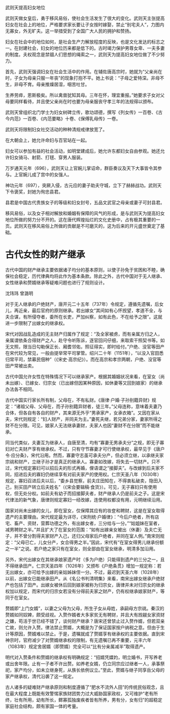 武则天提高妇女地位

武则天做女皇后，勇于移风易俗，使社会生活发生了很大的变化。武则天主张提高妇女在社会上的地位，严格要求家长要让子女按时嫁娶，禁止“别宅夫人”，力图内无寡女，外无旷夫。这一举措受到了全国广大人民的拥护和赞扬。

妇女在社会中的地位如何，是社会生产力解放程度的反映，也是文化发达的标志之一。在封建社会，妇女的地位历来都是低下的。古时竭力保护男尊女卑、一夫多妻的制度。夫权观念是禁锢人们思想的绳索之一，武则天为提高妇女地位做了不少努力。

首先，武则天强调妇女在社会生活中的作用。在辅佐唐高宗时，她就为“父亲尚在时，子女为母亲只服一年丧”的现象打抱不平。她上书说：“子母之爱特深。非母不生，非母不育。母亲推燥居湿，咽苦吐甘。

生养劳瘁，恩斯极矣。所以禽兽犹知其母。三年在怀，理宜重报。”她要求子女对父母要同样看待，并且使父亲尚在时也要为母亲服丧守孝三年的法规得以颁布。

武则天曾组织北门学士为妇女树碑立传，歌功颂德，撰写《列女传》一百卷、《古今内范》一百卷、《内范要略》十卷、《保傅乳母传》一卷。

武则天将限制妇女社交活动的种种清规戒律放宽了。

在大朝会上，她允许命妇与百官站在一起。

妇女可以参加有益的社会活动，如明堂建成后，她允许东都妇女自由参观。她还允许妇女骑马、射箭、打毬、穿男人服装。

万岁通天元年（696），武则天让上官婉儿掌诏命，群臣奏议及天下大事皆令其参与。上官婉儿成了宫中的女强人。

神功元年（697），突厥入侵，古元应的妻子助夫守城，立下了赫赫战功。武则天下令褒奖，封她为徇忠县君。

县君是中国古代贵族女子的等级和妇女封号，五品文武官之母亲或妻子可封县君。

移风易俗，以及女子相对解放和婚姻有保障的风气的形成，是与武则天为提高妇女地位所做的努力分不开的。这在唐代辉煌灿烂的文化史册中，占有极其重要的一页。武则天在移风易俗上所做的贡献是不可磨灭的，这为后来的开元盛世奠定了基础。


古代女性的财产继承
=================

古代中国的财产继承主要依据诸子均分的基本原则，以使子孙免于贫困和不睦，确保社会稳定，历代律典均将此作为基本条款。除此之外，古代中国对于无人继承、女性继承和赘婿继承等疑难问题也进行了规则设计。

沈玮玮 曾潞明

对于无人继承的户绝财产，唐开元二十五年（737年）令规定，遵循先遗嘱，后女儿，再近亲，最后官府的原则继承。若出嫁女“其间如有心怀觊望，孝道不全，与夫合谋，有所侵夺者，委所在长吏，严加纠察，如有此色，不在给予之限”。这就进一步限制了出嫁女的继承权。

宋代对因战乱造成的无主财产归属作了规定：“及全家被虏，而有亲属方归之人，亲属谓依条合得财产之人，赴守令听陈诉，逐官回问仔细，来取索干照契书等。如无文照，限当日勾勒保正长、厢耆邻佑，照征得实，即时给付。”户绝、没官等田产在宋代较为常见，一般由提举常平司掌管。绍兴二十年（1151年），“以没入官田悉归常平司，禁募民佃种”（《宋史·高宗纪》）。而在高宗和孝宗两朝，户绝、没官等田产常被出卖。

古代中国允许女性在特殊情况下可以继承家产。根据其婚姻状况来看，在室女（尚未出嫁）、已嫁女、归宗女（已出嫁但因某种原因，如休妻等又回到娘家）的继承办法各不相同。

古代中国实行家长所有制，父母在，不有私财。《唐律·户婚·子孙别籍异财》规定：“诸祖父母、父母在，而子孙别籍异财者，徒三年。”父母连称，意味着夫妻乃合体，但各自有各自的财产，其来源无外乎“男承家产，女承衣箱”。又因在家从夫，宋代则规定：“妇人财产，并同夫为主。”妻死夫继，若兄弟分家，妻家所得之财不在分限。可见，娘家人无法继承妻财，夫家人也因“妻财不在分限”而不能继承。

同当代类似，夫妻互为继承人，自唐至清，均有“寡妻无男承夫分”之规，即无子寡妇对亡夫财产享有继承权。不过，只有守节寡妻才可行使继承权，最早见于《唐户令·应分条》，宋代沿用。然而，寡妻守志虽可承夫分产，但必须立继，以承继夫家宗祧和财产，立继子孙才是真正的继承人。寡妻如改嫁，将失去一切财产。只不过，宋代规定寡妇可以招后夫的形式再婚，俚语谓之“接脚夫”。与改嫁到后夫家不同，招进后夫的寡妇仍继续享有对前夫家产的使用权。仁宗天圣八年（1030年）规定，寡妇召进后夫以后，“委乡县觉察，前夫庄田知在，不得衷私破卖，隐田入己，别买田产转立后夫姓名”（《宋会要辑稿·食货》）。可见，无子寡妇只有使用权，但无处分权。如前夫有幼子而招接脚夫者，财产继承人仍是前夫之子。这是宋代律法的新气象，唐律则规定寡妇一经改嫁，连使用权都没有用，元明继续沿用。

国家对尚未出嫁的女儿，即在室女，仅保障其应有的妆奁和聘财，这是在室女取得遗产的主要理由。宋代规定最为详尽，《宋刑统·户婚律》：“今后户绝者，所有店宅、畜产、资财，营葬功德之外，有出嫁女者，三分给与一分。”“姑姐妹在室者，减男聘财之半。”并且扩大了在室女的范围：“如有出嫁亲女被出（休妻）及夫亡无子，并不曾分割得夫家财产入己，还归父母家后户绝者，并同在室人例。”南宋则规定：“父母已亡，儿女分产，女合得男之半。”因此，宋代有“在室女得男儿继承份额之一半”之说。若户绝之家只有在室女，则全部由在室女继承，明清多加沿用。

另外，宋代出嫁女在其继承娘家遗产时（多为户绝）只能得到遗产的三分之一，且不得继承田产。仁宗天圣四年（1026年）又颁布《户绝条贯》增加一规定称：若无出嫁女，亦可给予出嫁的亲姑姊妹侄一分。不过，最迟到天圣六年（1028年）以前，出嫁女已能继承田产。从《名公书判清明集》来看，南宋出嫁女继承户绝财产也包括了田产。出嫁女被休后回到娘家被称为归宗女，唐律并未对归宗女的继承权加以规定，而宋代的归宗女若没有分得前夫家之财产，仍有权继承娘家财产，等同于在室女。

赘婿即“上门女婿”，以妻之父母为父母，所生子女从母姓，承嗣母方宗祧。秦汉的赘婿如同奴婢，颇受歧视。入赘作婿者大多家贫无有聘财，并且大有觊觎女家资财之嫌，苟活于世已经不错了，谈何财产继承？唐宋还曾禁止过入赘作婿，但若双亲亡故，则允许入赘。律法禁止赘婿，大概是为了保证国家按户纳税之意。但由于生计等原因，赘婿难以禁止。于是，遗嘱就成了赘婿享有继承权的主要依据。直到宋神宗时，官府减少了对赘婿继承权的限制，有无遗嘱已再不重要，元丰六年（1083年）规定舍居婿（即赘婿）完全可以“比有分亲属减半”取得遗产。

明代对入赘条件和赘婿的继承权有明确规定：“招婿凭媒妁，明立婚书，开写养老或出舍年限。止有一子者不许出赘。如养老女婿，仍立同宗应过继者一人，承事祭祀，家产均分，如未立继身死，从族长依例议立。”至此，赘婿与继子同享岳父母的家产继承权，清代沿袭了这一规定。

古人诸多的疑难财产继承原则和制度遵循了“肥水不流外人田”的传统民俗观念，且在最大程度上既能有效警惕家族财团势力过大威胁国家政权，又可维护“老有所终，壮有所用，幼有所长，鳏寡孤独废疾者皆有所养，男有分，女有归”的超稳定家庭社会结构，颇有家国一体的考量。